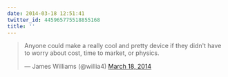 ```yaml
---
date: 2014-03-18 12:51:41
twitter_id: 445965775518855168
title: ''
---
```


<blockquote class="twitter-tweet"><p lang="en" dir="ltr">Anyone could make a really cool and pretty device if they didn&#39;t have to worry about cost, time to market, or physics.</p>&mdash; James Williams (@willia4) <a href="https://twitter.com/willia4/status/445943712649322496?ref_src=twsrc%5Etfw">March 18, 2014</a></blockquote>
<script async src="https://platform.twitter.com/widgets.js" charset="utf-8"></script>

